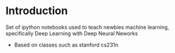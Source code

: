 # Introduction

Set of ipython notebooks used to teach newbies machine learning, specifically Deep Learning with Deep Neural Neworks


* Based on classes such as stanford cs231n
